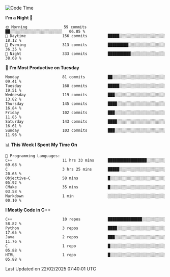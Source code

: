 <!--START_SECTION:waka-->
![Code Time](http://img.shields.io/badge/Code%20Time-287%20hrs%201%20min-blue)

**I'm a Night 🦉** 

```text
🌞 Morning                59 commits          ██░░░░░░░░░░░░░░░░░░░░░░░   06.85 % 
🌆 Daytime                156 commits         █████░░░░░░░░░░░░░░░░░░░░   18.12 % 
🌃 Evening                313 commits         █████████░░░░░░░░░░░░░░░░   36.35 % 
🌙 Night                  333 commits         ██████████░░░░░░░░░░░░░░░   38.68 % 
```
📅 **I'm Most Productive on Tuesday** 

```text
Monday                   81 commits          ██░░░░░░░░░░░░░░░░░░░░░░░   09.41 % 
Tuesday                  168 commits         █████░░░░░░░░░░░░░░░░░░░░   19.51 % 
Wednesday                119 commits         ███░░░░░░░░░░░░░░░░░░░░░░   13.82 % 
Thursday                 145 commits         ████░░░░░░░░░░░░░░░░░░░░░   16.84 % 
Friday                   102 commits         ███░░░░░░░░░░░░░░░░░░░░░░   11.85 % 
Saturday                 143 commits         ████░░░░░░░░░░░░░░░░░░░░░   16.61 % 
Sunday                   103 commits         ███░░░░░░░░░░░░░░░░░░░░░░   11.96 % 
```


📊 **This Week I Spent My Time On** 

```text
💬 Programming Languages: 
C++                      11 hrs 33 mins      █████████████████░░░░░░░░   69.68 % 
C                        3 hrs 25 mins       █████░░░░░░░░░░░░░░░░░░░░   20.65 % 
Objective-C              58 mins             █░░░░░░░░░░░░░░░░░░░░░░░░   05.92 % 
CMake                    35 mins             █░░░░░░░░░░░░░░░░░░░░░░░░   03.58 % 
Markdown                 1 min               ░░░░░░░░░░░░░░░░░░░░░░░░░   00.10 % 
```

**I Mostly Code in C++** 

```text
C++                      10 repos            ███████████████░░░░░░░░░░   58.82 % 
Python                   3 repos             ████░░░░░░░░░░░░░░░░░░░░░   17.65 % 
Java                     2 repos             ███░░░░░░░░░░░░░░░░░░░░░░   11.76 % 
C                        1 repo              █░░░░░░░░░░░░░░░░░░░░░░░░   05.88 % 
HTML                     1 repo              █░░░░░░░░░░░░░░░░░░░░░░░░   05.88 % 
```




 Last Updated on 22/02/2025 07:40:01 UTC
<!--END_SECTION:waka-->

